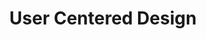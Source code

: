 ---
# This topic lives at
# https://digital.gov/topics/user-centered-design

# Topic Title
title: "User Centered Design"

# description — keep it short and clear
# summary: ""

# Weight
weight: 1

# For more information on managing topics,
# see https://github.com/GSA/digitalgov.gov/wiki/topics
---